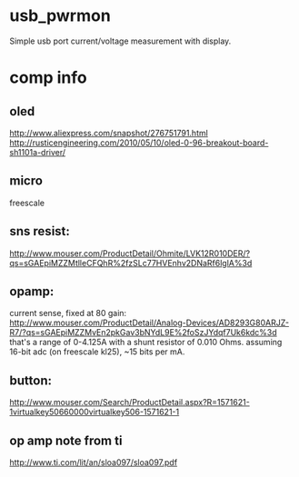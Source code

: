 usb_pwrmon
==========
Simple usb port current/voltage measurement with display.

comp info
==========

oled
----------
http://www.aliexpress.com/snapshot/276751791.html
http://rusticengineering.com/2010/05/10/oled-0-96-breakout-board-sh1101a-driver/

micro
----------
freescale

sns resist:
----------
http://www.mouser.com/ProductDetail/Ohmite/LVK12R010DER/?qs=sGAEpiMZZMtlleCFQhR%2fzSLc77HVEnhv2DNaRf6lglA%3d

opamp:
----------
current sense, fixed at 80 gain:
http://www.mouser.com/ProductDetail/Analog-Devices/AD8293G80ARJZ-R7/?qs=sGAEpiMZZMvEn2pkGav3bNYdL9E%2foSzJYdqf7Uk6kdc%3d
that's a range of 0-4.125A with a shunt resistor of 0.010 Ohms. assuming 16-bit adc (on freescale kl25), ~15 bits per mA.

button:
----------
http://www.mouser.com/Search/ProductDetail.aspx?R=1571621-1virtualkey50660000virtualkey506-1571621-1

op amp note from ti
----------
http://www.ti.com/lit/an/sloa097/sloa097.pdf
